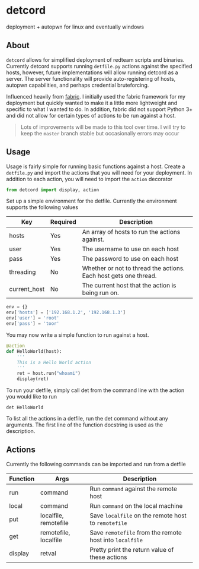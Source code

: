 # detcord
deployment + autopwn for linux and eventually windows

## About
`detcord` allows for simplified deployment of redteam scripts and binaries.
Currently detcord supports running `detfile.py` actions against the specified hosts, however, future
implementations will allow running detcord as a server. The server functionality will provide
auto-registering of hosts, autopwn capabilities, and perhaps credential bruteforcing.


Influenced heavily from [fabric](https://github.com/fabric/fabric). I initially used the fabric framework
for my deployment but quickly wanted to make it a little more lightweight and specific to what I
wanted to do. In addition, fabric did not support Python 3+ and did not allow for certain types of
actions to be run against a host.

> Lots of improvements will be made to this tool over time. I will try to keep the `master` branch
> stable but occasionally errors may occur

## Usage
Usage is fairly simple for running basic functions against a host. Create a `detfile.py` and import
the actions that you will need for your deployment. In addition to each action, you will need to
import the `action` decorator
```python
from detcord import display, action
```

Set up a simple environment for the detfile. Currently the environment supports the following values

| Key          | Required | Description                                       |
|--------------|----------|---------------------------------------------------|
| hosts        | Yes      | An array of hosts to run the actions against.     |
| user         | Yes      | The username to use on each host                  |
| pass         | Yes      | The password to use on each host                  |
| threading    | No       | Whether or not to thread the actions. Each host gets one thread. |
| current_host | No       | The current host that the action is being run on. |

```python
env = {}
env['hosts'] = ['192.168.1.2', '192.168.1.3']
env['user'] = 'root'
env['pass'] = 'toor'
```

You may now write a simple function to run against a host.
```python
@action
def HelloWorld(host):
    '''
    This is a Hello World action
    '''
    ret = host.run("whoami")
    display(ret)
```

To run your detfile, simply call det from the command line with the action you would like to run
```
det HelloWorld
```

To list all the actions in a detfile, run the det command without any arguments. The first line of
the function docstring is used as the description.


## Actions
Currently the following commands can be imported and run from a detfile

| Function | Args                  | Description                                               |
|----------|-----------------------|-----------------------------------------------------------|
| run      | command               | Run `command` against the remote host                     |
| local    | command               | Run `command` on the local machine                        |
| put      | localfile, remotefile | Save `localfile` on the remote host to `remotefile`       |
| get      | remotefile, localfile | Save `remotefile` from the remote host into `localfile`   |
| display  | retval                | Pretty print the return value of these actions            |
